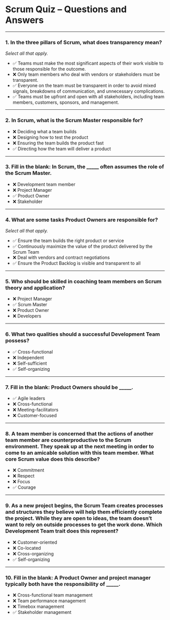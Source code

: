 # Scrum Quiz – Questions and Answers

---

### **1. In the three pillars of Scrum, what does transparency mean?**  
_Select all that apply._

- ✅ Teams must make the most significant aspects of their work visible to those responsible for the outcome.  
- ❌ Only team members who deal with vendors or stakeholders must be transparent.  
- ✅ Everyone on the team must be transparent in order to avoid mixed signals, breakdowns of communication, and unnecessary complications.  
- ✅ Teams must be upfront and open with all stakeholders, including team members, customers, sponsors, and management.  

---

### **2. In Scrum, what is the Scrum Master responsible for?**

- ❌ Deciding what a team builds  
- ❌ Designing how to test the product  
- ❌ Ensuring the team builds the product fast  
- ✅ Directing how the team will deliver a product  

---

### **3. Fill in the blank: In Scrum, the _____ often assumes the role of the Scrum Master.**

- ❌ Development team member  
- ❌ Project Manager  
- ✅ Product Owner  
- ❌ Stakeholder  

---

### **4. What are some tasks Product Owners are responsible for?**  
_Select all that apply._

- ✅ Ensure the team builds the right product or service  
- ✅ Continuously maximize the value of the product delivered by the Scrum Team  
- ❌ Deal with vendors and contract negotiations  
- ✅ Ensure the Product Backlog is visible and transparent to all  

---

### **5. Who should be skilled in coaching team members on Scrum theory and application?**

- ❌ Project Manager  
- ✅ Scrum Master  
- ❌ Product Owner  
- ❌ Developers  

---

### **6. What two qualities should a successful Development Team possess?**

- ✅ Cross-functional  
- ❌ Independent  
- ❌ Self-sufficient  
- ✅ Self-organizing  

---

### **7. Fill in the blank: Product Owners should be _____.**

- ✅ Agile leaders  
- ❌ Cross-functional  
- ❌ Meeting-facilitators  
- ❌ Customer-focused  

---

### **8. A team member is concerned that the actions of another team member are counterproductive to the Scrum environment. They speak up at the next meeting in order to come to an amicable solution with this team member. What core Scrum value does this describe?**

- ❌ Commitment  
- ❌ Respect  
- ❌ Focus  
- ✅ Courage  

---

### **9. As a new project begins, the Scrum Team creates processes and structures they believe will help them efficiently complete the project. While they are open to ideas, the team doesn’t want to rely on outside processes to get the work done. Which Development Team trait does this represent?**

- ❌ Customer-oriented  
- ❌ Co-located  
- ❌ Cross-organizing  
- ✅ Self-organizing  

---

### **10. Fill in the blank: A Product Owner and project manager typically both have the responsibility of _____.**

- ❌ Cross-functional team management  
- ❌ Team performance management  
- ❌ Timebox management  
- ✅ Stakeholder management  
